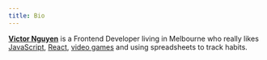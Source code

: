 ```yaml
---
title: Bio
---
```


**[Victor Nguyen](/)** is a Frontend Developer living in Melbourne who
really likes
[JavaScript](https://developer.mozilla.org/en-US/docs/Web/JavaScript),
[React](https://reactjs.org), [video games](https://www.sekirothegame.com
"Hesitation is defeat") and using spreadsheets to track habits.
